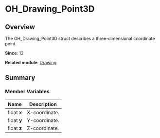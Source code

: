 # OH_Drawing_Point3D


## Overview

The OH_Drawing_Point3D struct describes a three-dimensional coordinate point.

**Since**: 12

**Related module**: [Drawing](_drawing.md)


## Summary


### Member Variables

| Name| Description|
| -------- | -------- |
| float **x** | X-coordinate.|
| float **y** | Y-coordinate.|
| float **z** | Z-coordinate.|
